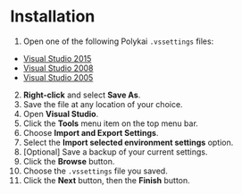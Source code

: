 # Installation

1. Open one of the following Polykai `.vssettings` files:
 - [Visual Studio 2015](https://raw.githubusercontent.com/adamgraham/polykai/master/Visual%20Studio/polykai_vs2015.vssettings) 
 - [Visual Studio 2008](https://raw.githubusercontent.com/adamgraham/polykai/master/Visual%20Studio/polykai_vs2008.vssettings)
 - [Visual Studio 2005](https://raw.githubusercontent.com/adamgraham/polykai/master/Visual%20Studio/polykai_vs2005.vssettings)
2. **Right-click** and select **Save As**.
3. Save the file at any location of your choice.
4. Open **Visual Studio**.
5. Click the **Tools** menu item on the top menu bar.
6. Choose **Import and Export Settings**.
7. Select the **Import selected environment settings** option.
8. [Optional] Save a backup of your current settings.
9. Click the **Browse** button.
10. Choose the `.vssettings` file you saved.
11. Click the **Next** button, then the **Finish** button.
